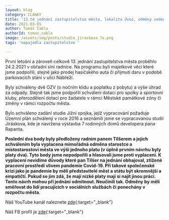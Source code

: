 ```yaml
---
layout: blog
category: CLANKY
title: '13.té jednání zastupitelstva města, lokalita Úvoz, odměny vedení města!'
date: 2021-03-05
author: Tomáš Čabla
authorId: tomas.cabla
image: /assets/img/posts/studie_jiraskova_7a.png  
tags: 'napajedla zastupitelstvo '

---
```

První letošní a zároveň celkově 13. jednání zastupitelstva města proběhlo 24.2.2021 v obřadní síni radnice. Na programu byli majetkové věci které jsme podpořili, stejně jako prodej hasičského auta či přijmutí daru v podobě parkovacích stání v ulici Nábřeží.

Byly schváleny dvě OZV (o nočním klidu a poplatku z pobytu) a výše úhrad za odpady. Stejně tak jsme podpořili schválení dotací pro spolky a sportovní kluby, přerozdělení dotací pro žadatele v rámci Městské památkové zóny či změny v rámci rozpočtu města.

Bylo schváleno zadání studie Jižní spojka, jejíž vypracování požaduje Územní plán schválený v roce 2016 a seznámili jsme se vypracovanou studií Jiráskova, kde je navržena výstavba 7 rodinných domů developera pana Rapanta.

**Poslední dva body byly předloženy radním panem Tilšerem a jejich schválením byla vyplacena mimořádná odměna starostce a místostarostovi města ve výši jednoho platu (v úplně prvním návrhu byly platy dva). Tyto body jsme nepodpořili a hlasovali jsme proti vyplacení. K vyplacení nevidíme důvody které pan Tilšer na jednání obhajoval, ztížené pracovní prostředí vlivem pandemie Covid-19. Při takové společenské krizi jako je pandemie by měli představitelé měst a státu být skromnější a empatičtí. Pokud se jim zdá, že mají nízké platy mají si najít jinou práci. Tento návrh mohou při jednání odmítnout. Neučinili tak. Odměny by měli směřovat do lidí pracujících v sociálních službách či ponechány v rozpočtu města.**





Náš YouTube kanál naleznete [zde](https://www.youtube.com/channel/UCgoN2Mo3r-xe0iO6N5HRWHA){:target="_blank"}

Náš FB profil je [zde](https://www.facebook.com/piratinapa){:target="_blank"}

